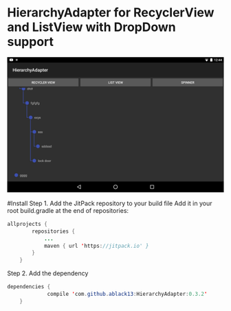 # HierarchyAdapter for RecyclerView and ListView with DropDown support
<img src="https://github.com/ablack13/HierarchyAdapter/blob/master/screenshot.jpeg"/>


#Install
Step 1. Add the JitPack repository to your build file
Add it in your root build.gradle at the end of repositories:
 
```java
allprojects {
		repositories {
			...
			maven { url 'https://jitpack.io' }
		}
	}
```
Step 2. Add the dependency
```java
dependencies {
	         compile 'com.github.ablack13:HierarchyAdapter:0.3.2'
	}
```
